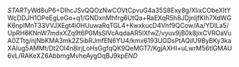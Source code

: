 $START$yWd8uP6+DIhcJSvQQOzNwCOVtCpvuG4a35S8Exy8g/XlixCObeXItYWcDDJH1OPeEgLeGo+q1/GNDxnMhfrg6UtQa+RaEXqR5h8JDjnljfKIh7XdWGK6npIMnT33VVJXEgt4i0HUuwaRqTGL4+KwxkucD4Vnf9QCow/Aa/YDlLa5/UpRH6KNnW7mdxXZq9t6P0MsSIVcAqdaAR5lXfwZ/vyuv9jB0k8jixCVROaVuA0ZTtg/njNbKMA3mk2Z5ibRJmfEN6YU4/kmx6193UGDsPtAQilU9ByBKy3kaXAIug5AMMt/Dt2Ol4n8irjLoHsGgfqQK9QeMGT7/KgjAXHI+uLwrM56tlGMAU6vL/RAKeXZ6AbbmgMvheAygOqBJ9kp$END$